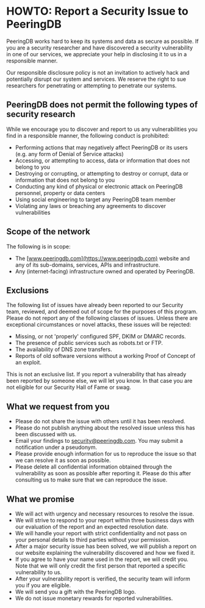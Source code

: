 # HOWTO: Report a Security Issue to PeeringDB

PeeringDB works hard to keep its systems and data as secure as possible. If you are a security researcher and have discovered a security vulnerability in one of our services, we appreciate your help in disclosing it to us in a responsible manner. 

Our responsible disclosure policy is not an invitation to actively hack and potentially disrupt our system and services. We reserve the right to sue researchers for penetrating or attempting to penetrate our systems.

## PeeringDB does not permit the following types of security research
While we encourage you to discover and report to us any vulnerabilities you find in a responsible manner, the following conduct is prohibited:

* Performing actions that may negatively affect PeeringDB or its users (e.g. any form of Denial of Service attacks)
* Accessing, or attempting to access, data or information that does not belong to you
* Destroying or corrupting, or attempting to destroy or corrupt, data or information that does not belong to you
* Conducting any kind of physical or electronic attack on PeeringDB personnel, property or data centers
* Using social engineering to target any PeeringDB team member
* Violating any laws or breaching any agreements to discover vulnerabilities

## Scope of the network

The following is in scope:

* The [www.peeringdb.com](https://www.peeringdb.com) website and any of its sub-domains, services, APIs and infrastructure.
* Any (internet-facing) infrastructure owned and operated by PeeringDB.

## Exclusions

The following list of issues have already been reported to our Security team, reviewed, and deemed out of scope for the purposes of this program. Please do not report any of the following classes of issues. Unless there are exceptional circumstances or novel attacks, these issues will be rejected:

* Missing, or not 'properly' configured SPF, DKIM or DMARC records.
* The presence of public services such as robots.txt or FTP.
* The availability of DNS zone transfers.
* Reports of old software versions without a working Proof of Concept of an exploit.

This is not an exclusive list. If you report a vulnerability that has already been reported by someone else, we will let you know. In that case you are not eligible for our Security Hall of Fame or swag.

## What we request from you

* Please do not share the issue with others until it has been resolved.
* Please do not publish anything about the resolved issue unless this has been discussed with us.
* Email your findings to security@peeringdb.com. You may submit a notification under a pseudonym. 
* Please provide enough information for us to reproduce the issue so that we can resolve it as soon as possible.
* Please delete all confidential information obtained through the vulnerability as soon as possible after reporting it. Please do this after consulting us to make sure that we can reproduce the issue.

## What we promise

* We will act with urgency and necessary resources to resolve the issue.
* We will strive to respond to your report within three business days with our evaluation of the report and an expected resolution date.
* We will handle your report with strict confidentiality and not pass on your personal details to third parties without your permission.
* After a major security issue has been solved, we will publish a report on our website explaining the vulnerability discovered and how we fixed it.
* If you agree to have your name used in the report, we will credit you. Note that we will only credit the first person that reported a specific vulnerability to us.
* After your vulnerability report is verified, the security team will inform you if you are eligible.
* We will send you a gift with the PeeringDB logo.
* We do not issue monetary rewards for reported vulnerabilities.
